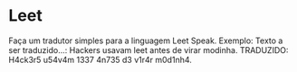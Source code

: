 # Leet
Faça um tradutor simples para a linguagem Leet Speak. Exemplo:  Texto a ser traduzido...: Hackers usavam leet antes de virar modinha. TRADUZIDO: H4ck3r5 u54v4m 1337 4n735 d3 v1r4r m0d1nh4.
